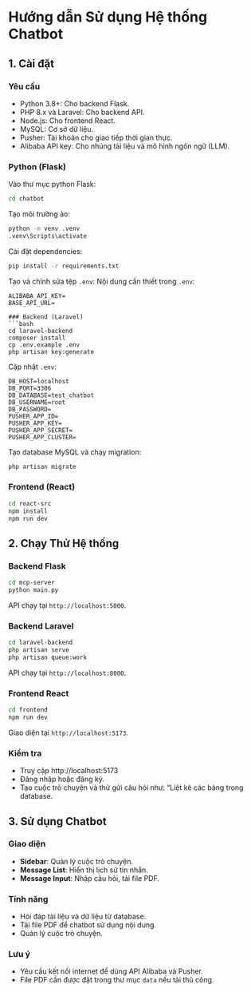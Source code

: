 
# Hướng dẫn Sử dụng Hệ thống Chatbot

## 1. Cài đặt

### Yêu cầu
- Python 3.8+: Cho backend Flask.
- PHP 8.x và Laravel: Cho backend API.
- Node.js: Cho frontend React.
- MySQL: Cơ sở dữ liệu.
- Pusher: Tài khoản cho giao tiếp thời gian thực.
- Alibaba API key: Cho nhúng tài liệu và mô hình ngôn ngữ (LLM).

### Python (Flask)
Vào thư mục python Flask:
```bash
cd chatbot
```

Tạo môi trường ảo:
```bash
python -m venv .venv
.venv\Scripts\activate
```

Cài đặt dependencies:
```bash
pip install -r requirements.txt
```
Tạo và chỉnh sửa tệp `.env`:
Nội dung cần thiết trong `.env`:
```
ALIBABA_API_KEY=
BASE_API_URL=

### Backend (Laravel)
```bash
cd laravel-backend
composer install
cp .env.example .env
php artisan key:generate
```
Cập nhật `.env`:
```
DB_HOST=localhost
DB_PORT=3306
DB_DATABASE=test_chatbot
DB_USERNAME=root
DB_PASSWORD=
PUSHER_APP_ID=
PUSHER_APP_KEY=
PUSHER_APP_SECRET=
PUSHER_APP_CLUSTER=
```

Tạo database MySQL và chạy migration:
```bash
php artisan migrate
```

### Frontend (React)
```bash
cd react-src
npm install
npm run dev
```

## 2. Chạy Thử Hệ thống

### Backend Flask
```bash
cd mcp-server
python main.py
```
API chạy tại `http://localhost:5000`.

### Backend Laravel
```bash
cd laravel-backend
php artisan serve
php artisan queue:work
```
API chạy tại `http://localhost:8000`.

### Frontend React
```bash
cd frontend
npm run dev
```
Giao diện tại `http://localhost:5173`.

### Kiểm tra
- Truy cập http://localhost:5173
- Đăng nhập hoặc đăng ký.
- Tạo cuộc trò chuyện và thử gửi câu hỏi như: “Liệt kê các bảng trong database.

## 3. Sử dụng Chatbot

### Giao diện
- **Sidebar**: Quản lý cuộc trò chuyện.
- **Message List**: Hiển thị lịch sử tin nhắn.
- **Message Input**: Nhập câu hỏi, tải file PDF.

### Tính năng
- Hỏi đáp tài liệu và dữ liệu từ database.
- Tải file PDF để chatbot sử dụng nội dung.
- Quản lý cuộc trò chuyện.

### Lưu ý
- Yêu cầu kết nối internet để dùng API Alibaba và Pusher.
- File PDF cần được đặt trong thư mục `data` nếu tải thủ công.
